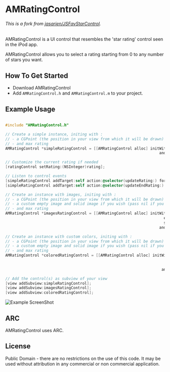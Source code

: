 # AMRatingControl

###### This is a fork from [jasarien/JSFavStarControl](https://github.com/jasarien/JSFavStarControl).

AMRatingControl is a UI control that resembles the 'star rating' control seen in the iPod app.

AMRatingControl allows you to select a rating starting from 0 to any number of stars you want.


## How To Get Started

- Download AMRatingControl
- Add `AMRatingControl.h` and `AMRatingControl.m` to your project.


## Example Usage


``` objective-c

#include "AMRatingControl.h"

// Create a simple instance, initing with :
// - a CGPoint (the position in your view from which it will be drawn)
// - and max rating
AMRatingControl *simpleRatingControl = [[AMRatingControl alloc] initWithLocation:(CGPoint)location
                                                         			andMaxRating:(NSInteger)maxRating];

// Customize the current rating if needed
[ratingControl setRating:(NSInteger)rating];

// Listen to control events
[simpleRatingControl addTarget:self action:@selector(updateRating:) forControlEvents:UIControlEventEditingChanged];
[simpleRatingControl addTarget:self action:@selector(updateEndRating:) forControlEvents:UIControlEventEditingDidEnd];

// Create an instance with images, initing with :
// - a CGPoint (the position in your view from which it will be drawn)
// - a custom empty image and solid image if you wish (pass nil if you want to use the default).
// - and max rating
AMRatingControl *imagesRatingControl = [[AMRatingControl alloc] initWithLocation:(CGPoint)location
                                          			                  emptyImage:(UIImage *)emptyImageOrNil
                                                     			      solidImage:(UIImage *)solidImageOrNil
	                                                                andMaxRating:(NSInteger)maxRating];

// Create an instance with custom colors, initing with :
// - a CGPoint (the position in your view from which it will be drawn)
// - a custom empty image and solid image if you wish (pass nil if you want to use the default).
// - and max rating
AMRatingControl *coloredRatingControl = [[AMRatingControl alloc] initWithLocation:(CGPoint)location
                                                                       emptyColor:(UIColor *)emptyColorOrNi
                                                                       solidColor:(UIColor *)solidColorOrNi
                                                                     andMaxRating:(NSInteger)maxRating];  

// Add the control(s) as subview of your view
[view addSubview:simpleRatingControl];
[view addSubview:imagesRatingControl];
[view addSubview:coloredRatingControl];
```

<img src="https://raw.github.com/amseddi/AMRatingControl/master/screenshot.png" alt="Example ScreenShot" title="Example ScreenShot" style="display:block; margin: 0 auto;">

## ARC

AMRatingControl uses ARC.

## License

Public Domain - there are no restrictions on the use of this code. It may be used without attribution in any commercial or non commercial application.

